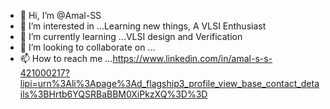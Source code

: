 - 👋 Hi, I’m @Amal-SS
- 👀 I’m interested in ...Learning new things, A VLSI Enthusiast
- 🌱 I’m currently learning ...VLSI design and Verification
- 💞️ I’m looking to collaborate on ...
- 📫 How to reach me ...https://www.linkedin.com/in/amal-s-s-421000217?lipi=urn%3Ali%3Apage%3Ad_flagship3_profile_view_base_contact_details%3BHrtb6YQSRBaBBM0XiPkzXQ%3D%3D

<!---
Amal-SS/Amal-SS is a ✨ special ✨ repository because its `README.md` (this file) appears on your GitHub profile.
You can click the Preview link to take a look at your changes.
--->

